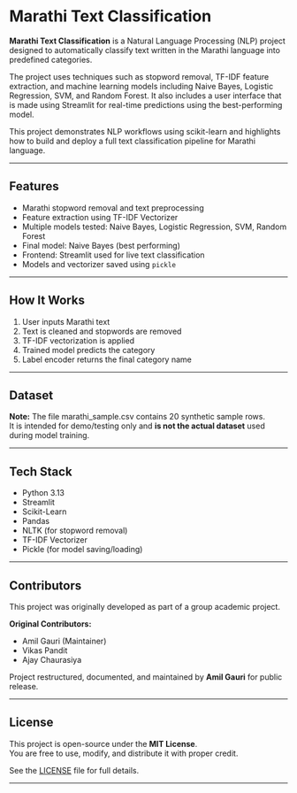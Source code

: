# Marathi Text Classification

**Marathi Text Classification** is a Natural Language Processing (NLP) project designed to automatically classify text written in the Marathi language into predefined categories. 

The project uses techniques such as stopword removal, TF-IDF feature extraction, and machine learning models including Naive Bayes, Logistic Regression, SVM, and Random Forest. It also includes a user interface that is made using Streamlit for real-time predictions using the best-performing model.

This project demonstrates NLP workflows using scikit-learn and highlights how to build and deploy a full text classification pipeline for Marathi language.

---

## Features

- Marathi stopword removal and text preprocessing
- Feature extraction using TF-IDF Vectorizer
- Multiple models tested: Naive Bayes, Logistic Regression, SVM, Random Forest
- Final model: Naive Bayes (best performing)
- Frontend: Streamlit used for live text classification
- Models and vectorizer saved using `pickle`

---

## How It Works

1. User inputs Marathi text
2. Text is cleaned and stopwords are removed
3. TF-IDF vectorization is applied
4. Trained model predicts the category
5. Label encoder returns the final category name

---

## Dataset

**Note:** The file marathi_sample.csv contains 20 synthetic sample rows.  
It is intended for demo/testing only and **is not the actual dataset** used during model training.

---

 ## Tech Stack

- Python 3.13
- Streamlit
- Scikit-Learn
- Pandas
- NLTK (for stopword removal)
- TF-IDF Vectorizer
- Pickle (for model saving/loading)

---

## Contributors

This project was originally developed as part of a group academic project.

**Original Contributors:**
- Amil Gauri (Maintainer)  
- Vikas Pandit  
- Ajay Chaurasiya  

Project restructured, documented, and maintained by **Amil Gauri** for public release.

---

## License

This project is open-source under the **MIT License**.  
You are free to use, modify, and distribute it with proper credit.

See the [LICENSE](LICENSE) file for full details.

---

          
